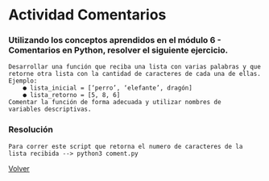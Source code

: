 # Actividad Comentarios

### Utilizando los conceptos aprendidos en el módulo 6 - Comentarios en Python, resolver el siguiente ejercicio.

    Desarrollar una función que reciba una lista con varias palabras y que
    retorne otra lista con la cantidad de caracteres de cada una de ellas.
    Ejemplo:
        ● lista_inicial = [‘perro’, ‘elefante’, dragón]
        ● lista_retorno = [5, 8, 6]
    Comentar la función de forma adecuada y utilizar nombres de
    variables descriptivas.

### Resolución
`Para correr este script que retorna el numero de caracteres de la lista recibida --> python3 coment.py`

[Volver](../)